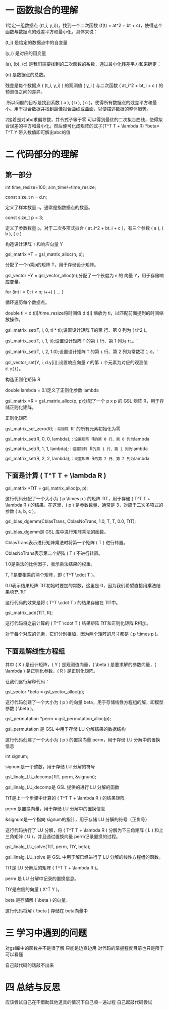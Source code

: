 # 一 函数拟合的理解

1给定一组数据点 ((t_i, y_i))，找到一个二次函数 (f(t) = at^2 + bt + c)，使得这个函数与数据点的残差平方和最小化。具体来说：

(t_i) 是给定的数据点中的自变量

(y_i) 是对应的因变量

(a), (b), (c) 是我们需要找到的二次函数的系数，通过最小化残差平方和来确定；

(n) 是数据点的总数。

残差是每个数据点 ( (t_i, y_i) ) 的观测值 ( y_i ) 与二次函数 ( at_i^2 + bt_i + c ) 的预测值之间的差异。

​    所以问题的目标是找到系数 ( a ), ( b ), ( c )，使得所有数据点的残差平方和最小。用于拟合数据并找到最佳拟合曲线或曲面，以便描述数据的整体趋势。

2接着是对abc求偏导数，并令式子等于零 可以得到最优的二次拟合曲线，使得拟合误差的平方和最小化。然后便可化成矩阵的式子(T^T T + \lambda R) *beta= T^T Y 带入数值即可解出abc的值

# 二 代码部分的理解

## 第一部分

int time_resize=100; aim_time/=time_resize;

const size_t n = d.n; 

定义了样本数量 `n`，通常是指数据点的数量。

const size_t p = 3; 

定义了参数数量 `p`，对于二次多项式拟合 ( at_i^2 + bt_i + c )，有三个参数 ( a ), ( b ), ( c )

构造设计矩阵 `T` 和响应向量 Y

gsl_matrix *T = gsl_matrix_alloc(n, p);

分配了一个n乘p的矩阵 T，用于存储设计矩阵。

gsl_vector *Y = gsl_vector_alloc(n);分配了一个长度为 `n` 的 向量 Y，用于存储响应变量。

for (int i = 0; i < n; i++) { ... }

循环遍历每个数据点。

double ti = d.t[i]/time_resize将时间值 d.t[i] 缩放为 ti，以匹配前面提到的时间缩放操作。

gsl_matrix_set(T, i, 0, ti * ti);设置设计矩阵 T的第 行、第 0 列为 ( ti^2 )。

gsl_matrix_set(T, i, 1, ti);设置设计矩阵 `T` 的第 `i` 行、第 1 列为 `ti`。`

gsl_matrix_set(T, i, 2, 1.0);设置设计矩阵 `T` 的第 `i` 行、第 2 列为常数项 `1.0`。`

gsl_vector_set(Y, i, d.y[i]);设置响应向量 `Y` 的第 `i` 个元素为对应的观测值 `d.y[i]`。

构造正则化矩阵 R

double lambda = 0.1定义了正则化参数 lambda

gsl_matrix *R = gsl_matrix_alloc(p, p)分配了一个 p x p 的 GSL 矩阵 R，用于存储正则化矩阵。

正则化矩阵

gsl_matrix_set_zero(R);`：将矩阵 `R` 的所有元素初始化为零

gsl_matrix_set(R, 0, 0, lambda);`：设置矩阵 `R` 的第 0 行、第 0 列为 `lambda

gsl_matrix_set(R, 1, 1, lambda);`：设置矩阵 `R` 的第 1 行、第 1 列为 `lambda

gsl_matrix_set(R, 2, 2, lambda);`：设置矩阵 `R` 的第 2 行、第 2 列为 `lambda

## 下面是计算  ( T^T T + \lambda R )

gsl_matrix \*TtT = gsl_matrix_alloc(p, p);

这行代码分配了一个大小为 ( p \times p ) 的矩阵 TtT，用于存储 ( T^T T + \lambda R ) 的结果。在这里，( p ) 是参数数量，通常是 3，对应于二次多项式的参数 ( a, b, c )。

gsl_blas_dgemm(CblasTrans, CblasNoTrans, 1.0, T, T, 0.0, TtT);

gsl_blas_dgemm是 GSL 库中进行矩阵乘法的函数。

CblasTrans表示进行矩阵乘法时将第一个矩阵 ( T ) 进行转置。

CblasNoTrans表示第二个矩阵 ( T ) 不进行转置。

1.0是乘法的比例因子，表示乘法结果的权重。

T, T是要相乘的两个矩阵，即 ( T^T \cdot T )。

0.0表示结果矩阵 TtT初始时要加的常数，这里是 0，因为我们希望直接用乘法结果填充 TtT

这行代码的效果是将 ( T^T \cdot T ) 的结果存储在 TtT中。

gsl_matrix_add(TtT, R);

这行代码将之前计算的 ( T^T \cdot T ) 结果矩阵 TtT和正则化矩阵 R相加。

对于每个对应的元素，它们分别相加，因为两个矩阵的尺寸都是 ( p \times p )。

## 下面是解线性方程组

其中 ( X ) 是设计矩阵，( Y ) 是观测值向量，( \beta ) 是要求解的参数向量，( \lambda ) 是正则化参数，( R ) 是正则化矩阵。

让我们逐行解释代码：

gsl_vector \*beta = gsl_vector_alloc(p);

这行代码创建了一个大小为 ( p ) 的向量 beta，用于存储线性方程组的解，即模型参数 ( \beta )。

gsl_permutation \*perm = gsl_permutation_alloc(p);

gsl_permutation 是 GSL 中用于存储 LU 分解结果的数据结构

这行代码创建了一个大小为 ( p ) 的置换向量 perm，用于存储 LU 分解中的置换信息

int signum;

signum是一个整数，用于存储 LU 分解的符号

gsl_linalg_LU_decomp(TtT, perm, &signum);

gsl_linalg_LU_decomp是 GSL 提供的进行 LU 分解的函数

TtT是上一个步骤中计算的 ( T^T T + \lambda R ) 的结果矩阵

perm 是置换向量，用于存储 LU 分解中的置换信息

&signum是一个指向 signum的指针，用于存储 LU 分解的符号（正负号）

这行代码执行了 LU 分解，将 ( T^T T + \lambda R ) 分解为下三角矩阵 ( L ) 和上三角矩阵 ( U )，并且通过置换向量 perm记录置换的过程。

gsl_linalg_LU_solve(TtT, perm, TtY, beta);

gsl_linalg_LU_solve 是 GSL 中用于解已经进行了 LU 分解的线性方程组的函数。

TtT是 LU 分解后的矩阵 ( T^T T + \lambda R )。

perm 是 LU 分解中记录的置换信息。

TtY是右侧的向量 ( X^T Y )。

beta 是存储解 ( \beta ) 的向量。

这行代码将解 ( \beta ) 存储在 beta向量中

# 三 学习中遇到的问题

对gsl库中的函数并不是很了解 只能是边查边用 对代码的掌握程度目前也只是限于可以看懂

自己敲代码的话敲不出来

# 四 总结与反思

应该尝试自己在不借助其他道具的情况下自己顺一遍过程 自己起敲代码尝试